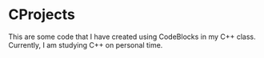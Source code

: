 # CProjects
This are some code that I have created using CodeBlocks in my C++ class. Currently, I am studying C++ on personal time.

